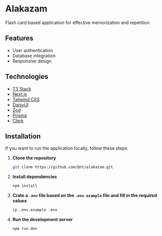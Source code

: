 # Alakazam

Flash card based application for effective memorization and repetition.

## Features

- User authentication
- Database integration
- Responsive design

## Technologies

- [T3 Stack](https://create.t3.gg/)
- [Next.js](https://nextjs.org/)
- [Tailwind CSS](https://tailwindcss.com/)
- [DaisyUI](https://daisyui.com/)
- [Zod](https://zod.dev/)
- [Prisma](https://prisma.io/)
- [Clerk](https://clerk.com/)

## Installation

If you want to run the application locally, follow these steps:

1. **Clone the repository**

   ```bash
   git clone https://github.com/Qnt/alakazam.git
   ```

2. **Install dependencies**

   ```bash
   npm install
   ```

3. **Crate a `.env` file based on the `.env.example` file and fill in the required values**

   ```bash
   cp .env.example .env
   ```

4. **Run the development server**

   ```bash
   npm run dev
   ```
